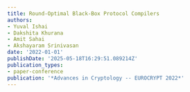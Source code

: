 ```yaml
---
title: Round-Optimal Black-Box Protocol Compilers
authors:
- Yuval Ishai
- Dakshita Khurana
- Amit Sahai
- Akshayaram Srinivasan
date: '2022-01-01'
publishDate: '2025-05-18T16:29:51.089214Z'
publication_types:
- paper-conference
publication: '*Advances in Cryptology -- EUROCRYPT 2022*'
---
```

